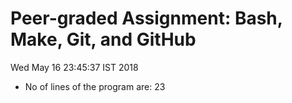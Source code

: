 # Peer-graded Assignment: Bash, Make, Git, and GitHub
Wed May 16 23:45:37 IST 2018
- No of lines of the program are:
23
